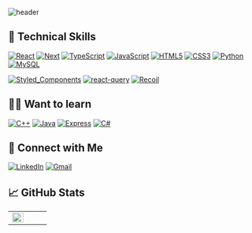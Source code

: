 ![header](https://capsule-render.vercel.app/api?type=waving&color=gradient&height=150&section=header&text=Jigeon Park)

## 💼 Technical Skills

[![React](https://img.shields.io/badge/react-%2320232a.svg?style=for-the-badge&logo=react&logoColor=%2361DAFB)]()
[![Next](https://img.shields.io/badge/next-000000?style=for-the-badge&logo=nextdotjs&logoColor=white)]()
[![TypeScript](https://img.shields.io/badge/typescript-%23007ACC.svg?style=for-the-badge&logo=typescript&logoColor=white)]()
[![JavaScript](https://img.shields.io/badge/javascript-%23323330.svg?style=for-the-badge&logo=javascript&logoColor=%23F7DF1E)]()
[![HTML5](https://img.shields.io/badge/HTML5-E34F26?style=for-the-badge&logo=html5&logoColor=white)]()
[![CSS3](https://img.shields.io/badge/CSS3-1572B6?style=for-the-badge&logo=css3&logoColor=white)]()
[![Python](https://img.shields.io/badge/Python-3776AB?style=for-the-badge&logo=python&logoColor=white)]()
[![MySQL](https://img.shields.io/badge/mysql-%2307405e.svg?style=for-the-badge&logo=mysql&logoColor=white)]()

[![Styled_Components](https://img.shields.io/badge/Styled_Components-DB7093?style=for-the-badge&logo=styled-components&logoColor=white)]()
[![react-query](https://img.shields.io/badge/react-query-FF4154?style=for-the-badge&logo=react-query&logoColor=white)]()
[![Recoil](https://img.shields.io/badge/Recoil-764ABC?style=for-the-badge&logo=Recoil&logoColor=white)]()

## 🏃‍➡️ Want to learn

[![C++](https://img.shields.io/badge/C++-00599C?style=for-the-badge&logo=C%2B%2B&logoColor=white)]()
[![Java](https://img.shields.io/badge/Java-ED8B00?style=for-the-badge&logo=openjdk&logoColor=white)]()
[![Express](https://img.shields.io/badge/express-000000.svg?style=for-the-badge&logo=express&logoColor=white)]()
[![C#](https://img.shields.io/badge/C%23-blue?style=for-the-badge&logo=c-sharp&logoColor=white)]()

## 🤝 Connect with Me

[![LinkedIn](https://img.shields.io/badge/LinkedIn-0077B5?style=for-the-badge&logo=linkedin&logoColor=white)](https://www.linkedin.com/in/jigeonpark/)
[![Gmail](https://img.shields.io/badge/Gmail-D14836?style=for-the-badge&logo=gmail&logoColor=white)](mailto:jnpk.zf.work@gmail.com)

<!-- [![C](https://img.shields.io/badge/C-00599C?style=for-the-badge&logo=c&logoColor=white)](https://en.cppreference.com/w/) -->
<!-- [![NodeJS](https://img.shields.io/badge/Node.js-43853D?style=for-the-badge&logo=node.js&logoColor=white)](https://nodejs.org/ko/) -->

<!-- [![Webpack](https://img.shields.io/badge/webpack-8DD6F9.svg?style=for-the-badge&logo=webpack&logoColor=white)](https://webpack.js.org/) -->

## 📈 GitHub Stats

<table><tr><td valign="top" width="50%">

<img src="https://github-readme-stats.vercel.app/api/top-langs/?username=JigeonPark&hide_border=true&layout=compact" align="left" style="width: 100%" />

<!-- <img src="https://github-readme-stats.vercel.app/api?username=JigeonPark&show_icons=true&count_private=true&hide_border=true" align="left" style="width: 100%" /> -->

</td><td valign="top" width="50%">
